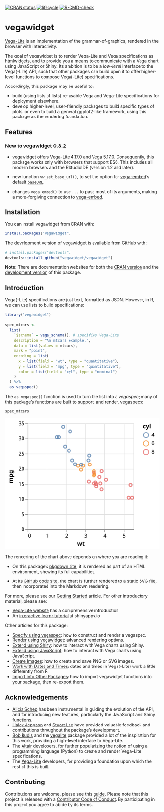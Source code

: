 
<!-- README.md is generated from README.Rmd. Please edit that file -->
<!-- badges: start -->

[![CRAN
status](https://www.r-pkg.org/badges/version/vegawidget)](https://cran.r-project.org/package=vegawidget)
[![lifecycle](https://img.shields.io/badge/lifecycle-maturing-blue.svg)](https://www.tidyverse.org/lifecycle/#maturing)
[![R-CMD-check](https://github.com/vegawidget/vegawidget/workflows/R-CMD-check/badge.svg)](https://github.com/vegawidget/vegawidget/actions)
<!-- badges: end -->

# vegawidget

[Vega-Lite](https://vega.github.io/vega-lite/) is an implementation of
the grammar-of-graphics, rendered in the browser with interactivity.

The goal of vegawidget is to render Vega-Lite and Vega specifications as
htmlwidgets, and to provide you a means to communicate with a Vega chart
using JavaScript or Shiny. Its ambition is to be a *low-level* interface
to the Vega(-Lite) API, such that other packages can build upon it to
offer higher-level functions to compose Vega(-Lite) specifications.

Accordingly, this package may be useful to:

-   build (using lists of lists) re-usable Vega and Vega-Lite
    specifications for deployment elsewhere.
-   develop higher-level, user-friendly packages to build specific types
    of plots, or even to build a general ggplot2-like framework, using
    this package as the rendering foundation.

## Features

### New to vegawidget 0.3.2

-   vegawidget offers Vega-Lite 4.17.0 and Vega 5.17.0. Consequently,
    this package works only with browsers that support ES6. This
    includes all modern browsers and the RStudioIDE (version 1.2 and
    later).

-   new function `vw_set_base_url()`, to set the option for
    [vega-embed](https://github.com/vega/vega-embed)’s default
    [`baseURL`](https://github.com/vega/vega-loader#loader).

-   changes `vega_embed()` to use `...` to pass most of its arguments,
    making a more-forgiving connection to
    [vega-embed](https://github.com/vega/vega-embed).

## Installation

You can install vegawidget from CRAN with:

``` r
install.packages("vegawidget")
```

The development version of vegawidget is available from GitHub with:

``` r
# install.packages("devtools")
devtools::install_github("vegawidget/vegawidget")
```

**Note:** There are documentation websites for both the [CRAN
version](https://vegawidget.github.io/vegawidget) and the [development
version](https://vegawidget.github.io/vegawidget/dev/) of this package.

## Introduction

Vega(-Lite) specifications are just text, formatted as JSON. However, in
R, we can use lists to build specifications:

``` r
library("vegawidget")

spec_mtcars <-
  list(
    `$schema` = vega_schema(), # specifies Vega-Lite
    description = "An mtcars example.",
    data = list(values = mtcars),
    mark = "point",
    encoding = list(
      x = list(field = "wt", type = "quantitative"),
      y = list(field = "mpg", type = "quantitative"),
      color = list(field = "cyl", type = "nominal")
    )
  ) %>% 
  as_vegaspec()
```

The `as_vegaspec()` function is used to turn the list into a *vegaspec*;
many of this package’s functions are built to support, and render,
vegaspecs:

``` r
spec_mtcars
```

![](man/figures/README-vegawidget-1.svg)<!-- -->

The rendering of the chart above depends on where you are reading it:

-   On this package’s [pkgdown
    site](https://vegawidget.github.io/vegawidget), it is rendered as
    part of an HTML environment, showing its full capabilities.

-   At its [GitHub code site](https://github.com/vegawidget/vegawidget),
    the chart is further rendered to a static SVG file, then
    incorporated into the Markdown rendering.

For more, please see our [Getting
Started](https://vegawidget.github.io/vegawidget/articles/vegawidget.html)
article. For other introductory material, please see:

-   [Vega-Lite website](https://vega.github.io/vega-lite) has a
    comprehensive introduction
-   An [interactive learnr
    tutorial](https://ijlyttle.shinyapps.io/vegawidget-overview) at
    shinyapps.io

Other articles for this package:

-   [Specify using
    vegaspec](https://vegawidget.github.io/vegawidget/articles/articles/vegaspec.html):
    how to construct and render a vegaspec.
-   [Render using
    vegawidget](https://vegawidget.github.io/vegawidget/articles/articles/render-vegawidget.html):
    advanced rendering options.
-   [Extend using
    Shiny](https://vegawidget.github.io/vegawidget/articles/articles/shiny.html):
    how to interact with Vega charts using Shiny.
-   [Extend using
    JavaScript](https://vegawidget.github.io/vegawidget/articles/articles/javascript.html):
    how to interact with Vega charts using JavaScript.
-   [Create
    Images](https://vegawidget.github.io/vegawidget/articles/articles/image.html):
    how to create and save PNG or SVG images.
-   [Work with Dates and
    Times](https://vegawidget.github.io/vegawidget/articles/articles/dates-times.html):
    dates and times in Vega(-Lite) work a little differently from R.
-   [Import into Other
    Packages](https://vegawidget.github.io/vegawidget/articles/articles/import.html):
    how to import vegawidget functions into your package, then re-export
    them.

## Acknowledgements

-   [Alicia Schep](https://github.com/AliciaSchep) has been instrumental
    in guiding the evolution of the API, and for introducing new
    features, particularly the JavaScript and Shiny functions.
-   [Haley Jeppson](https://github.com/haleyjeppson) and [Stuart
    Lee](https://github.com/sa-lee) have provided valuable feedback and
    contributions throughout the package’s development.
-   [Bob Rudis](https://github.com/hrbrmstr) and the
    [vegalite](https://github.com/hrbrmstr/vegalite) package provided a
    lot of the inspiration for this work, providing a high-level
    interface to Vega-Lite.
-   The [Altair](https://altair-viz.github.io) developers, for further
    popularizing the notion of using a programming language (Python) to
    create and render Vega-Lite specifications.  
-   The [Vega-Lite](https://vega.github.io/vega-lite/) developers, for
    providing a foundation upon which the rest of this is built.

## Contributing

Contributions are welcome, please see this
[guide](https://vegawidget.github.io/vegawidget/CONTRIBUTING.html).
Please note that this project is released with a [Contributor Code of
Conduct](https://vegawidget.github.io/vegawidget/CODE_OF_CONDUCT.html).
By participating in this project you agree to abide by its terms.
